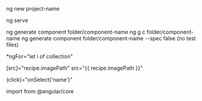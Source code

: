 <!-- new project -->
ng new project-name

<!-- start app -->
ng serve

<!-- generate components -->
ng generate component folder/component-name
ng g c folder/component-name
ng generate component folder/component-name --spec false (no test files)

<!-- looping -->
*ngFor="let i of collection"

<!-- property binding vs string interpolation  -->
[src]="recipe.imagePath" 
src="{{ recipe.imagePath }}"

<!-- click listener -->
(click)="onSelect('name')"

<!-- ElementRef -->
import from @angular/core
